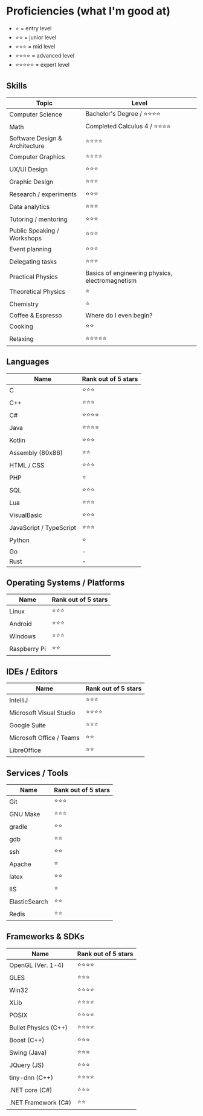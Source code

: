 # Proficiencies (what I'm good at)
- ⭐ = entry level
- ⭐⭐ = junior level
- ⭐⭐⭐ = mid level
- ⭐⭐⭐⭐ = advanced level
- ⭐⭐⭐⭐⭐ = expert level

## Skills

| Topic | Level |
| ----- | ------------------- |
| Computer Science | Bachelor's Degree / ⭐⭐⭐⭐ |
| Math  | Completed Calculus 4 / ⭐⭐⭐⭐ |
| Software Design & Architecture | ⭐⭐⭐⭐ |
| Computer Graphics | ⭐⭐⭐⭐ |
| UX/UI Design | ⭐⭐⭐ |
| Graphic Design | ⭐⭐⭐ |
| Research / experiments | ⭐⭐⭐ |
| Data analytics | ⭐⭐⭐ |
| Tutoring / mentoring | ⭐⭐⭐ |
| Public Speaking / Workshops | ⭐⭐⭐ |
| Event planning | ⭐⭐⭐ |
| Delegating tasks | ⭐⭐⭐ |
| Practical Physics | Basics of engineering physics, electromagnetism |
| Theoretical Physics | ⭐ |
| Chemistry | ⭐ |
| Coffee & Espresso | Where do I even begin? |
| Cooking | ⭐⭐ |
| Relaxing | ⭐⭐⭐⭐⭐ |

## Languages

| Name                    | Rank out of 5 stars |
| ----------------------- | ------------------- |
| C                       | ⭐⭐⭐ |
| C++                     | ⭐⭐⭐ |
| C#                      | ⭐⭐⭐⭐ |
| Java                    | ⭐⭐⭐⭐ |
| Kotlin                  | ⭐⭐⭐ |
| Assembly (80x86)        | ⭐⭐ |
| HTML / CSS              | ⭐⭐⭐ |
| PHP                     | ⭐ |
| SQL                     | ⭐⭐⭐ |
| Lua                     | ⭐⭐⭐ |
| VisualBasic             | ⭐⭐⭐ |
| JavaScript / TypeScript | ⭐⭐⭐ |
| Python                  | ⭐ |
| Go                      | - |
| Rust                    | - |

## Operating Systems / Platforms

| Name         | Rank out of 5 stars |
| ------------ | ------------------- |
| Linux        | ⭐⭐⭐  |
| Android      | ⭐⭐⭐  |
| Windows      | ⭐⭐⭐  |
| Raspberry Pi | ⭐⭐        |

## IDEs / Editors

| Name          | Rank out of 5 stars |
| ------------- | ------------------- |
| IntelliJ | ⭐⭐⭐ |
| Microsoft Visual Studio | ⭐⭐⭐⭐ |
| Google Suite | ⭐⭐⭐ |
| Microsoft Office / Teams | ⭐⭐ |
| LibreOffice | ⭐⭐ |

## Services / Tools

| Name          | Rank out of 5 stars |
| ------------- | ------------------- |
| Git           | ⭐⭐⭐ |
| GNU Make      | ⭐⭐⭐ |
| gradle        | ⭐⭐ |
| gdb           | ⭐⭐ |
| ssh           | ⭐⭐ |
| Apache        | ⭐ |
| latex         | ⭐⭐ |
| IIS           | ⭐ |
| ElasticSearch | ⭐⭐ |
| Redis         | ⭐⭐ |

## Frameworks & SDKs

| Name                 | Rank out of 5 stars |
| -------------------- | ------------------- |
| OpenGL (Ver. 1-4)    | ⭐⭐⭐⭐ |
| GLES                 | ⭐⭐⭐ |
| Win32                | ⭐⭐⭐⭐ |
| XLib                 | ⭐⭐⭐⭐ |
| POSIX                | ⭐⭐⭐⭐ |
| Bullet Physics (C++) | ⭐⭐⭐⭐ |
| Boost (C++)          | ⭐⭐⭐ |
| Swing (Java)         | ⭐⭐⭐ |
| JQuery (JS)          | ⭐⭐⭐ |
| tiny-dnn (C++)       | ⭐⭐⭐⭐ |
| .NET core (C#)       | ⭐⭐⭐ |
| .NET Framework (C#)  | ⭐⭐             |
